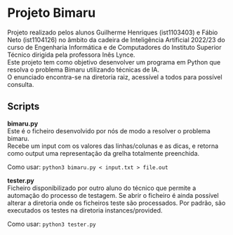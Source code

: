 # Projeto Bimaru

Projeto realizado pelos alunos Guilherme Henriques (ist1103403) e Fábio Neto (ist1104126) no âmbito
da cadeira de Inteligência Artificial 2022/23 do curso de Engenharia Informática e
de Computadores do Instituto Superior Técnico dirigida pela professora Inês Lynce.  
Este projeto tem como objetivo desenvolver um programa em Python que resolva o
problema Bimaru utilizando técnicas de IA.  
O enunciado encontra-se na diretoria raiz, acessível a todos para possível consulta.

## Scripts

**bimaru.py**  
Este é o ficheiro desenvolvido por nós de modo a resolver o problema bimaru.  
Recebe um input com os valores das linhas/colunas e as dicas,
e retorna como output uma representação da grelha totalmente preenchida.

Como usar: `python3 bimaru.py < input.txt > file.out`

**tester.py**  
Ficheiro disponibilizado por outro aluno do técnico que permite a automação do processo
de testagem. Se abrir o ficheiro é ainda possível alterar a diretoria onde os ficheiros
teste são processados. Por padrão, são executados os testes na diretoria instances/provided.

Como usar: `python3 tester.py`
